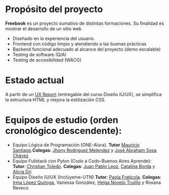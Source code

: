 # Propósito del proyecto
**Freebook** es un proyecto sumativo de distintas formaciones. Su finalidad es mostrar el desarrollo de un sitio web 
+ Diseñado en la experiencia del usuario.
+ Frontend con código limpio y atendiendo a las buenas prácticas
+ Backend funcional adecuado al alcance del proyecto (demo escalable)
+ Testing de software (Q/A)
+ Testing de accesibilidad (WACG)
# Estado actual
A partir de un [UX Report](https://github.com/aliciablopez/Proyecto-Freebook-Update/blob/main/assets/ReporteUX.pdf) (entregable del curso Diseño IU/UX), se simplifica la estructura HTML y mejora la estilización CSS. 

# Equipos de estudio (orden cronológico descendente):
* Equipo Lógica de Programación (ONE-Alura). **Tutor** [Mauricio Santiago](https://www.linkedin.com/in/mauriciosantiago/).**Colegas**: [Jhony Rodriguez Melendez](https://www.linkedin.com/in/jhonyrm/) y [José Abraham Sosa Chávez](https://www.linkedin.com/in/abrahamsosa-gis/)
* Equipo Fullstack con Pyton (Codo a Codo-Buenos Aires Aprende): **Tutor**: [Christian Toledo](https://www.linkedin.com/in/christianarieltoledo/). **Colegas**: [Juan Pablo Leoz](https://www.linkedin.com/in/juampi-leoz/), [Catalina Borda](https://www.linkedin.com/in/catalina-borda-b62a412b7/) y [Alicia Dri](https://www.linkedin.com/in/alicia-dri-93807ba5/)
* Equipo Diseño IU/UX (Inclúyeme-UTN).**Tutor**: [Paola Fratícola](https://www.linkedin.com/in/dgpaofraticola/). **Colegas**: [Irma López Quiroga](https://www.linkedin.com/in/irma-lópez-quiroga-a0995565/), Vanessa González, [Helga Novelo Trujillo](https://www.linkedin.com/in/helganovtru/) y Roxana Reveco.
